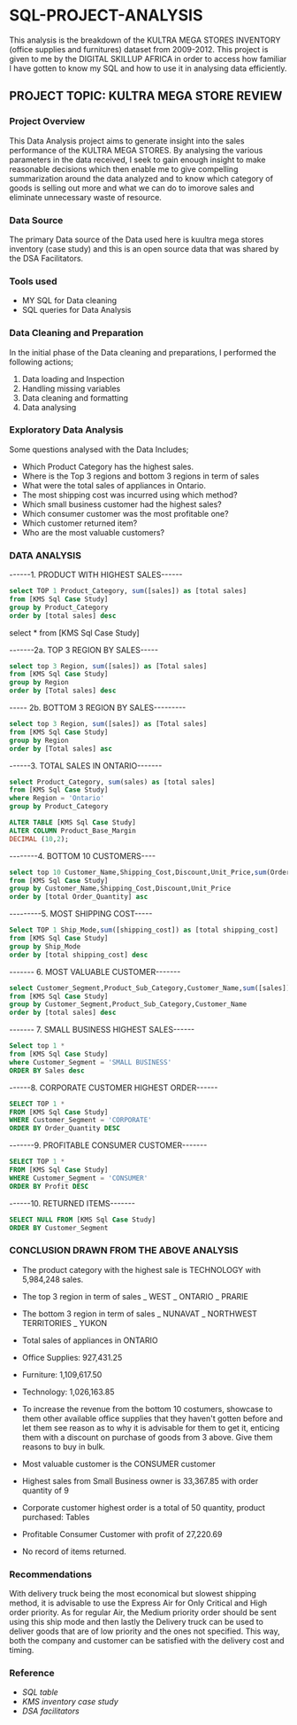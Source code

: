 # SQL-PROJECT-ANALYSIS
This analysis is the breakdown of the KULTRA MEGA STORES INVENTORY (office supplies and furnitures) dataset from 2009-2012.
This project is given to me by the DIGITAL SKILLUP AFRICA in order to access how familiar I have gotten to know my SQL and how to use it in analysing data efficiently.

## PROJECT TOPIC: KULTRA MEGA STORE REVIEW

### Project Overview
This Data Analysis project aims to generate insight into the sales performance of the KULTRA MEGA STORES. By analysing the various parameters in the data received, I seek to gain enough insight to make reasonable decisions which then enable me to give compelling summarization around the data analyzed and to know which category of goods is selling out more and what we can do to imorove sales and eliminate unnecessary waste of resource.

### Data Source
The primary Data source of the Data used here is kuultra mega stores inventory (case study) and this is an open source data that was shared by the DSA Facilitators.

### Tools used
- MY SQL for Data cleaning 
- SQL queries for Data Analysis

### Data Cleaning and Preparation
In the initial phase of the Data cleaning and preparations, I performed the following actions;
1. Data loading and Inspection
2. Handling missing variables
3. Data cleaning and formatting
4. Data analysing

### Exploratory Data Analysis
Some questions analysed with the Data Includes;
- Which Product Category has the highest sales.
- Where is the Top 3 regions and bottom 3 regions in term of sales
- What were the total sales of appliances in Ontario.
- The most shipping cost was incurred using which method?
- Which small business customer had the highest sales?
- Which consumer customer was the most profitable one?
- Which customer returned item?
- Who are the most valuable customers?
  
### DATA ANALYSIS
------1. PRODUCT WITH HIGHEST SALES------
``` SQL
select TOP 1 Product_Category, sum([sales]) as [total sales]
from [KMS Sql Case Study]
group by Product_Category
order by [total sales] desc

```

select * from [KMS Sql Case Study]

-------2a. TOP 3 REGION BY SALES-----
``` SQL
select top 3 Region, sum([sales]) as [Total sales]
from [KMS Sql Case Study]
group by Region
order by [Total sales] desc

``` 
----- 2b. BOTTOM 3 REGION BY SALES---------
``` SQL
select top 3 Region, sum([sales]) as [Total sales]
from [KMS Sql Case Study]
group by Region
order by [Total sales] asc

```

------3. TOTAL SALES IN ONTARIO-------
``` SQL
select Product_Category, sum(sales) as [total sales]
from [KMS Sql Case Study]
where Region = 'Ontario'
group by Product_Category

```
``` SQL
ALTER TABLE [KMS Sql Case Study]
ALTER COLUMN Product_Base_Margin
DECIMAL (10,2);

``` 

--------4. BOTTOM 10 CUSTOMERS----
``` SQL
select top 10 Customer_Name,Shipping_Cost,Discount,Unit_Price,sum(Order_Quantity) as [total Order_Quantity]
from [KMS Sql Case Study]
group by Customer_Name,Shipping_Cost,Discount,Unit_Price
order by [total Order_Quantity] asc

``` 

---------5. MOST SHIPPING COST-----
``` SQL
Select TOP 1 Ship_Mode,sum([shipping_cost]) as [total shipping_cost]
from [KMS Sql Case Study]
group by Ship_Mode
order by [total shipping_cost] desc

```

------- 6. MOST VALUABLE CUSTOMER-------
``` SQL
select Customer_Segment,Product_Sub_Category,Customer_Name,sum([sales]) as [total sales]
from [KMS Sql Case Study]
group by Customer_Segment,Product_Sub_Category,Customer_Name
order by [total sales] desc

``` 
------- 7. SMALL BUSINESS HIGHEST SALES------
``` SQL
Select top 1 *
from [KMS Sql Case Study]
where Customer_Segment = 'SMALL BUSINESS'
ORDER BY Sales desc

``` 
------8. CORPORATE CUSTOMER HIGHEST ORDER------
``` SQL
SELECT TOP 1 *
FROM [KMS Sql Case Study]
WHERE Customer_Segment = 'CORPORATE'
ORDER BY Order_Quantity DESC

``` 
-------9. PROFITABLE CONSUMER CUSTOMER-------
``` SQL
SELECT TOP 1 *
FROM [KMS Sql Case Study]
WHERE Customer_Segment = 'CONSUMER'
ORDER BY Profit DESC

``` 
------10. RETURNED ITEMS-------
``` SQL
SELECT NULL FROM [KMS Sql Case Study]
ORDER BY Customer_Segment

``` 
### CONCLUSION DRAWN FROM THE ABOVE ANALYSIS
- The product category with the highest sale is TECHNOLOGY with 5,984,248 sales.
- The top 3 region in term of sales
  _ WEST
  _ ONTARIO
  _ PRARIE
  
- The bottom 3 region in term of sales
_ NUNAVAT
_ NORTHWEST TERRITORIES
_ YUKON

- Total sales of appliances in ONTARIO
- Office Supplies: 927,431.25
- Furniture: 1,109,617.50
- Technology: 1,026,163.85

- To increase the revenue from the bottom 10 costumers, showcase to them other available office supplies that they haven't gotten before and let them see reason as to why it is advisable for them to get it, enticing them with a discount on purchase of goods from 3 above. Give them reasons to buy in bulk.

- Most valuable customer is the CONSUMER customer

- Highest sales from Small Business owner is 33,367.85 with order quantity of 9

- Corporate customer highest order is a total of 50 quantity, product purchased: Tables

- Profitable Consumer Customer with profit of 27,220.69

- No record of items returned.

### Recommendations 
With delivery truck being the most economical but slowest shipping method, it is advisable to use the Express Air for Only Critical and High order priority. As for regular Air, the Medium priority order should be sent using this ship mode and then lastly the Delivery truck can be used to deliver goods that are of low priority and the ones not specified.
This way, both the company and customer can be satisfied with the delivery cost and timing.

### Reference 
- *SQL table*
- *KMS inventory case study*
- *DSA facilitators*

